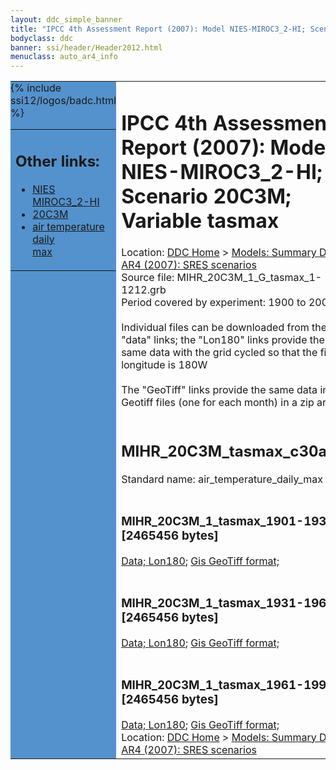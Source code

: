 ```yaml
---
layout: ddc_simple_banner
title: "IPCC 4th Assessment Report (2007): Model NIES-MIROC3_2-HI; Scenario 20C3M; Variable tasmax"
bodyclass: ddc
banner: ssi/header/Header2012.html
menuclass: auto_ar4_info
---
```



<table width="100%" border="0" cellspacing="0" cellpadding="0" style="border-collapse: collapse;">
<tr style="margin:0;padding:0;border:0;">
<td style="margin:0;padding:0;border:0;height:1pt;width:150pt;background:#5492CD;" valign="top" >

<div id="lh-col2" class="auto_ar4_info">
<table class="menumain" bgcolor="#5492CD" cellspacing="0" width="100%" border="0">
<tr><td>
<h2> Other links:</h2>
<ul>
<li><a href="/auto/ar4/model-NIES-MIROC3_2-HI.html">NIES<br/>MIROC3_2-HI</a></li>
<li><a href="/auto/ar4/scenario-20C3M.html">20C3M</a></li>
<li><a href="/auto/ar4/var-air_temperature_daily_max.html">air temperature daily<br/> max</a></li>
</ul>
</td></tr>
{% include ssi12/logos/badc.html %}
</table>
</div>
</td>
<td><h1>IPCC 4th Assessment Report (2007): Model NIES-MIROC3_2-HI; Scenario 20C3M; Variable tasmax</h1>

<!-- Breadcrumb1 -->
<div id="breadcrumb1" align="left">
Location: <a href="/index.html">DDC Home</a> > <a href="/sim/gcm_clim/">Models: Summary Data</a>
> <a href="/sim/gcm_clim/SRES_AR4/index.html">AR4 (2007): SRES scenarios</a>
</div>
<!-- End of Breadcrumb1 -->Source file: MIHR_20C3M_1_G_tasmax_1-1212.grb
<br/>
Period covered by experiment: 1900 to 2000<br/>
<br/>Individual files can be downloaded from the "data" links; the "Lon180" links provide the same data
         with the grid cycled so that the first longitude is 180W<br/>
<br/>The "GeoTiff" links provide the same data in 12 Geotiff files (one for each month)
          in a zip archive<br/>
<br/><h2>MIHR_20C3M_tasmax_c30a.tar</h2>
Standard name: air_temperature_daily_max<br>
<br/><h3>MIHR_20C3M_1_tasmax_1901-1930.nc [2465456 bytes]</h3>
<a href="/cgi-bin/downl/ar4_nc/tasmax/MIHR_20C3M_1_tasmax_1901-1930.nc">Data; </a><a href="/cgi-bin/downl/ar4_nc/tasmax/MIHR_20C3M_1_tasmax_1901-1930.cyto180.nc"> Lon180</a>; <a href="/cgi-bin/downl/ar4_tif/tasmax/MIHR_20C3M_1_tasmax_1901-1930.zip">Gis GeoTiff format; </a><br/>
<br/><h3>MIHR_20C3M_1_tasmax_1931-1960.nc [2465456 bytes]</h3>
<a href="/cgi-bin/downl/ar4_nc/tasmax/MIHR_20C3M_1_tasmax_1931-1960.nc">Data; </a><a href="/cgi-bin/downl/ar4_nc/tasmax/MIHR_20C3M_1_tasmax_1931-1960.cyto180.nc"> Lon180</a>; <a href="/cgi-bin/downl/ar4_tif/tasmax/MIHR_20C3M_1_tasmax_1931-1960.zip">Gis GeoTiff format; </a><br/>
<br/><h3>MIHR_20C3M_1_tasmax_1961-1990.nc [2465456 bytes]</h3>
<a href="/cgi-bin/downl/ar4_nc/tasmax/MIHR_20C3M_1_tasmax_1961-1990.nc">Data; </a><a href="/cgi-bin/downl/ar4_nc/tasmax/MIHR_20C3M_1_tasmax_1961-1990.cyto180.nc"> Lon180</a>; <a href="/cgi-bin/downl/ar4_tif/tasmax/MIHR_20C3M_1_tasmax_1961-1990.zip">Gis GeoTiff format; </a><br/>
<!-- Breadcrumb2 -->
<div id="breadcrumb2" align="left">
Location: <a href="/index.html">DDC Home</a> > <a href="/sim/gcm_clim/">Models: Summary Data</a>
> <a href="/sim/gcm_clim/SRES_AR4/index.html">AR4 (2007): SRES scenarios</a>
</div>
<!-- End of Breadcrumb2 --></td></tr></table>
